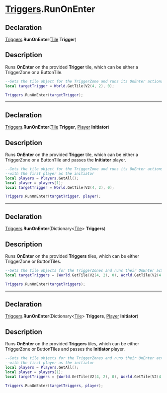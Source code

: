 # [Triggers](../Triggers.md).RunOnEnter

## Declaration
[Triggers](../Triggers.md).<b>RunOnEnter</b>([Tile](../Types/Tile.md) <b>Trigger</b>)

## Description
Runs <b>OnEnter</b> on the provided <b>Trigger</b> tile, which can be either a TriggerZone or a ButtonTile.

```lua
--Gets the tile object for the TriggerZone and runs its OnEnter actions
local targetTrigger = World.GetTile(V2(4, 2), 0);

Triggers.RunOnEnter(targetTrigger);
```

---

## Declaration
[Triggers](../Triggers.md).<b>RunOnEnter</b>([Tile](../Types/Tile.md) <b>Trigger</b>, [Player](../Types/Player.md) <b>Initiator</b>)

## Description
Runs <b>OnEnter</b> on the provided <b>Trigger</b> tile, which can be either a TriggerZone or a ButtonTile and passes the <b>Initiator</b> player.

```lua
--Gets the tile object for the TriggerZone and runs its OnEnter actions
--with the first player as the initiator
local players = Players.GetAll();
local player = players[1];
local targetTrigger = World.GetTile(V2(4, 2), 0);

Triggers.RunOnEnter(targetTrigger, player);
```

---

## Declaration
[Triggers](../Triggers.md).<b>RunOnEnter</b>(Dictionary\<[Tile](../Types/Tile.md)> <b>Triggers</b>)

## Description
Runs <b>OnEnter</b> on the provided <b>Triggers</b> tiles, which can be either TriggerZone or ButtonTiles.

```lua
--Gets the tile objects for the TriggerZones and runs their OnEnter actions
local targetTriggers = {World.GetTile(V2(4, 2), 0), World.GetTile(V2(4, 4), 0), World.GetTile(V2(4, 0), 0)};

Triggers.RunOnEnter(targetTriggers);
```

---

## Declaration
[Triggers](../Triggers.md).<b>RunOnEnter</b>(Dictionary\<[Tile](../Types/Tile.md)> <b>Triggers</b>, [Player](../Types/Player.md) <b>Initiator</b>)

## Description
Runs <b>OnEnter</b> on the provided <b>Triggers</b> tiles, which can be either TriggerZone or ButtonTiles and passes the <b>Initiator</b> player.

```lua
--Gets the tile objects for the TriggerZones and runs their OnEnter actions
--with the first player as the initiator
local players = Players.GetAll();
local player = players[1];
local targetTriggers = {World.GetTile(V2(4, 2), 0), World.GetTile(V2(4, 4), 0), World.GetTile(V2(4, 0), 0)};

Triggers.RunOnEnter(targetTriggers, player);
```